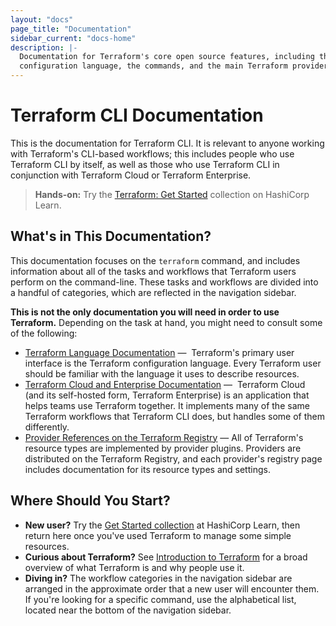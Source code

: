 ```yaml
---
layout: "docs"
page_title: "Documentation"
sidebar_current: "docs-home"
description: |-
  Documentation for Terraform's core open source features, including the
  configuration language, the commands, and the main Terraform providers.
---
```


# Terraform CLI Documentation

This is the documentation for Terraform CLI. It is relevant to anyone working
with Terraform's CLI-based workflows; this includes people who use Terraform CLI
by itself, as well as those who use Terraform CLI in conjunction with Terraform
Cloud or Terraform Enterprise.

> **Hands-on:** Try the [Terraform: Get Started](https://learn.hashicorp.com/collections/terraform/aws-get-started?utm_source=WEBSITE&utm_medium=WEB_IO&utm_offer=ARTICLE_PAGE&utm_content=DOCS) collection on HashiCorp Learn.

## What's in This Documentation?

This documentation focuses on the `terraform` command, and includes information
about all of the tasks and workflows that Terraform users perform on the
command-line. These tasks and workflows are divided into a handful of
categories, which are reflected in the navigation sidebar.

**This is not the only documentation you will need in order to use Terraform.**
Depending on the task at hand, you might need to consult some of the following:

- [Terraform Language Documentation](/docs/configuration/index.html) — 
  Terraform's primary user interface is the Terraform configuration language.
  Every Terraform user should be familiar with the language it uses to describe
  resources.
- [Terraform Cloud and Enterprise Documentation](/docs/cloud/index.html) — 
  Terraform Cloud (and its self-hosted form, Terraform Enterprise) is an
  application that helps teams use Terraform together. It implements many of the
  same Terraform workflows that Terraform CLI does, but handles some of them
  differently.
- [Provider References on the Terraform Registry](https://registry.terraform.io) —
  All of Terraform's resource types are implemented by provider plugins.
  Providers are distributed on the Terraform Registry, and each provider's
  registry page includes documentation for its resource types and settings.

## Where Should You Start?

- **New user?** Try the
  [Get Started collection](https://learn.hashicorp.com/collections/terraform/aws-get-started?utm_source=WEBSITE&utm_medium=WEB_IO&utm_offer=ARTICLE_PAGE&utm_content=DOCS)
  at HashiCorp Learn, then return
  here once you've used Terraform to manage some simple resources.
- **Curious about Terraform?** See [Introduction to Terraform](/intro/index.html)
  for a broad overview of what Terraform is and why people use it.
- **Diving in?** The workflow categories in the navigation sidebar are arranged
  in the approximate order that a new user will encounter them. If you're
  looking for a specific command, use the alphabetical list, located near the
  bottom of the navigation sidebar.
